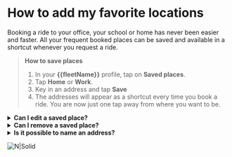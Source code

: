 <h1>How to add my favorite locations</h1>

Booking a ride to your office, your school or home has never been easier and faster. All your frequent booked places can be saved and available in a shortcut whenever you request a ride.

> **How to save places**
> 1. In your **{{fleetName}}** profile, tap on **Saved places**.
> 2. Tap **Home** or **Work**.
> 3. Key in an address and tap **Save**
> 4. The addresses will appear as a shortcut every time you book a ride. You are now just one tap away from where you want to be.

<details>

<summary><b>Can I edit a saved place?</b></summary>

Yes. Please take the following steps to edit a saved place:
- Go to your profile.
- Tap on the grey arrow icon on the tab of the address you want to edit.
- Search for the address you want to set. The new address will be saved once you select it.

</details>

<details>

<summary><b>Can I remove a saved place?</b></summary>

No. **Home** and **Work** are pre-defined system label names, you can only edit addresses added in these sections.

</details>


<details>

<summary><b>Is it possible to name an address?</b></summary>

Yes. To do that,
- Open **Saved places** in your profile.
- Click on **Add** button in the top-right corner.
- Search for an address you want to save.
- Input a name you want to save for that address.
- Select **Save** to complete.

</details>

![N|Solid](https://static-qup.s3.us-west-1.amazonaws.com/gif/saved-places.gif)
